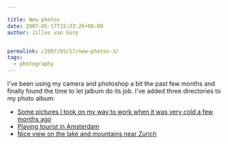 ```yaml
---

title: New photos
date: 2007-05-17T15:33:26+00:00
author: Jilles van Gurp


permalink: /2007/05/17/new-photos-3/
tags:
  - photography
---
```

I've been using my camera and photoshop a bit the past few months and finally found the time to let jalbum do its job. I've added three directories to my photo album:

- [Some pictures I took on my way to work when it was very cold a few months ago](https://www.jillesvangurp.com/Album/2007/2007-02%20-%20Winter/index.html)
- [Playing tourist in Amsterdam](https://www.jillesvangurp.com/Album/2007/2007-04%20-%20Amsterdam/index.html)
- [Nice view on the lake and mountains near Zurich](https://www.jillesvangurp.com/Album/2007/2007-03%20-%20Zurich/index.html)

